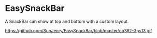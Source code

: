 # EasySnackBar
A SnackBar can show at top and bottom with a custom layout.

https://github.com/SunJenry/EasySnackBar/blob/master/cq382-3pv13.gif
